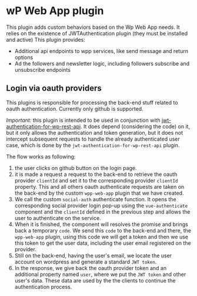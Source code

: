 # wP Web App plugin #

This plugin adds custom behaviors based on the Wp Web App needs. It relies on the existence of JWTAuthentication plugin (they must be installed and active)
This plugin provides:

- Additional api endpoints to wpp services, like send message and return options
- Ad the followers and newsletter logic, including followers subscribe and unsubscribe endpoints


## Login via oauth providers ####

This plugins is responsible for processing the back-end stuff related to oauth authentication. Currently only github is supported.

*Important:* this plugin is intended to be used in conjunction with [jwt-authentication-for-wp-rest-api](https://wordpress.org/plugins/jwt-authentication-for-wp-rest-api/). It does depend (considering the code) on it, but it only allows the authentication and token generation, but it does not intercept subsequent requests to handle the already authenticated user case, which is done by the `jwt-authentication-for-wp-rest-api` plugin.

The flow works as following:

1. the user clicks on github button on the login page.
1. it is made a request a request to the back-end to retrieve the oauth provider `clientId` and set it to the corresponding provider `clientId` property. This and all others oauth authenticate requests are taken on the back-end by the custom `wpp-web-app` plugin that we have created.
1. We call the custom `social-auth` authenticate function. It opens the corresponding social provider login pop-up using the `vue-authenticate` component and the `clientId` defined in the previous step and allows the user to authenticate on the service.
1. When it is finished, the component will resolves the promise and brings back a temporary `code`. We send this `code` to the back-end and there, the `wpp-web-app` plugin, using this code we will get a token and then we use this token to get the user data, including the user email registered on the provider.
1. Still on the back-end, having the user's email, we locate the user account on wordpress and generate a standard `JWT token`.
1. In the response, we give back the oauth provider token  and an additional property named `user`, where we put the `JWT token` and other user's data. These data are used by the the clients to continue the authentication process.
